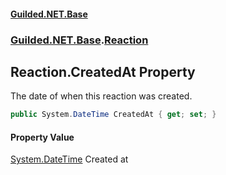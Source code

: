 #### [Guilded.NET.Base](Guilded_NET_Base.md 'Guilded.NET.Base')
### [Guilded.NET.Base](Guilded_NET_Base.md#Guilded_NET_Base 'Guilded.NET.Base').[Reaction](Reaction.md 'Guilded.NET.Base.Reaction')
## Reaction.CreatedAt Property
The date of when this reaction was created.  
```csharp
public System.DateTime CreatedAt { get; set; }
```
#### Property Value
[System.DateTime](https://docs.microsoft.com/en-us/dotnet/api/System.DateTime 'System.DateTime')
Created at
